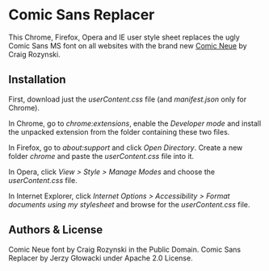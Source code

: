 Comic Sans Replacer
===================

This Chrome, Firefox, Opera and IE user style sheet replaces the ugly Comic Sans MS font on all websites with the brand new [Comic Neue](http://comicneue.com) by Craig Rozynski.

Installation
------------

First, download just the _userContent.css_ file (and _manifest.json_ only for Chrome).

In Chrome, go to _chrome:extensions_, enable the _Developer mode_ and install the unpacked extension from the folder containing these two files.

In Firefox, go to _about:support_ and click _Open Directory_. Create a new folder _chrome_ and paste the _userContent.css_ file into it.

In Opera, click _View > Style > Manage Modes_ and choose the _userContent.css_ file.

In Internet Explorer, click _Internet Options > Accessibility > Format documents using my stylesheet_ and browse for the _userContent.css_ file.

Authors & License
----------------

Comic Neue font by Craig Rozynski in the Public Domain.
Comic Sans Replacer by Jerzy Głowacki under Apache 2.0 License.